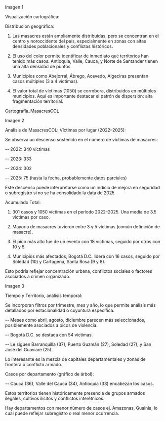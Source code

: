 Imagen 1

Visualización cartográfica:

Distribución geográfica:

1. Las masacres están ampliamente distribuidas, pero se concentran en el centro y noroccidente del país, especialmente en zonas con altas densidades poblacionales y conflictos históricos.

2. El uso del color permite identificar de inmediato qué territorios han tenido más casos. Antioquia, Valle, Cauca, y Norte de Santander tienen una alta densidad de puntos.

3. Municipios como Abejorral, Ábrego, Acevedo, Algeciras presentan casos múltiples (3 a 4 víctimas).

4. El valor total de víctimas (1050) se corrobora, distribuidos en múltiples municipios. Aquí es importante destacar el patrón de dispersión: alta fragmentación territorial.

Cartografía_MasacresCOL

Imagen 2

Análisis de MasacresCOL: Víctimas por lugar (2022–2025):

Se observa un descenso sostenido en el número de víctimas de masacres:

 -- 2022: 340 víctimas
 
 -- 2023: 333
 
 -- 2024: 302
 
 -- 2025: 75 (hasta la fecha, probablemente datos parciales)

Este descenso puede interpretarse como un indicio de mejora en seguridad o subregistro si no se ha consolidado la data de 2025.

Acumulado Total:

1. 301 casos y 1050 víctimas en el período 2022–2025. Una media de 3.5 víctimas por caso.

2. Mayoría de masacres tuvieron entre 3 y 5 víctimas (común definición de masacre).

3. El pico más alto fue de un evento con 18 víctimas, seguido por otros con 10 y 5.

4. Municipios más afectados, Bogotá D.C. lidera con 16 casos, seguido por Soledad (10) y Cartagena, Santa Rosa (9 y 8).

Esto podría reflejar concentración urbana, conflictos sociales o factores asociados a crimen organizado.

Imagen 3

Tiempo y Territorio, análisis temporal:

Se incorporan filtros por trimestre, mes y año, lo que permite análisis más detallados por estacionalidad o coyuntura específica.

 -- Meses como abril, agosto, diciembre parecen más seleccionados, posiblemente asociados a picos de violencia.
 
 -- Bogotá D.C. se destaca con 54 víctimas.
 
 -- Le siguen Barranquilla (37), Puerto Guzmán (27), Soledad (27), y San José del Guaviare (25).

Lo interesante es la mezcla de capitales departamentales y zonas de frontera o conflicto armado.

Casos por departamento (gráfico de árbol):

 -- Cauca (36), Valle del Cauca (34), Antioquia (33) encabezan los casos.

Estos territorios tienen históricamente presencia de grupos armados ilegales, cultivos ilícitos y conflictos interétnicos.

Hay departamentos con menor número de casos ej. Amazonas, Guainía, lo cual puede reflejar subregistro o real menor ocurrencia.
